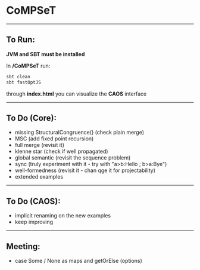 # CoMPSeT
___

## To Run:
**JVM and SBT must be installed**  
  
In **/CoMPSeT** run:
````bash
sbt clean
sbt fastOptJS
````
through **index.html** you can visualize the **CAOS** interface
___

## To Do (Core):
- missing StructuralCongruence() (check plain merge)
- MSC (add fixed point recursion)
- full merge (revisit it)
- klenne star (check if well propagated)
- global semantic (revisit the sequence problem)
- sync (truly experiment with it - try with "a>b:Hello ; b>a:Bye")
- well-formedness (revisit it - chan qge it for projectability)
- extended examples
___

## To Do (CAOS):
- implicit renaming on the new examples
- keep improving
---

## Meeting:
- case Some / None as maps and getOrElse (options)